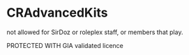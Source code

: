 # CRAdvancedKits

not allowed for SirDoz or roleplex staff, or members that play.

PROTECTED WITH GIA validated licence
